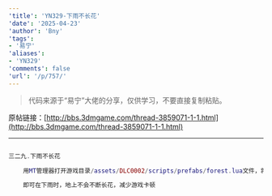 ```yaml
---
'title': 'YN329-下雨不长花'
'date': '2025-04-23'
'author': 'Bny'
'tags':
- '易宁'
'aliases':
- 'YN329'
'comments': false
'url': '/p/757/'
---
```


> 代码来源于“易宁”大佬的分享，仅供学习，不要直接复制粘贴。

原帖链接：[http://bbs.3dmgame.com/thread-3859071-1-1.html](http://bbs.3dmgame.com/thread-3859071-1-1.html)

---

```lua  

三二九.下雨不长花

	用MT管理器打开游戏目录/assets/DLC0002/scripts/prefabs/forest.lua文件，将inst:AddComponent("flowerspawner")替换为--inst:AddComponent("flowerspawner")

	即可在下雨时，地上不会不断长花，减少游戏卡顿

```  

